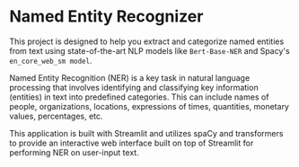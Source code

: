 # Named Entity Recognizer

This project is designed to help you extract and categorize named entities from text using state-of-the-art NLP models like `Bert-Base-NER` and Spacy's `en_core_web_sm model`.
<br>

Named Entity Recognition (NER) is a key task in natural language processing that involves identifying and classifying key information (entities) in text into predefined categories. This can include names of people, 
organizations, locations, expressions of times, quantities, monetary values, percentages, etc.

This application is built with Streamlit and utilizes spaCy and transformers to provide an interactive web interface built on top of Streamlit for performing NER on user-input text.
